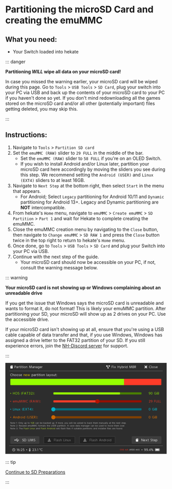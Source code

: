 # Partitioning the microSD Card and creating the emuMMC

## What you need:

- Your Switch loaded into hekate

::: danger

**Partitioning *WILL* wipe all data on your microSD card!**

In case you missed the warning earlier, your microSD card will be wiped during this page. Go to `Tools` > `USB Tools` > `SD Card`, plug your switch into your PC via USB and back up the contents of your microSD card to your PC if you haven't done so yet. If you don't mind redownloading all the games stored on the microSD card and/or all other (potentially important) files getting deleted, you may skip this.

:::

## Instructions:

1. Navigate to `Tools` > `Partition SD card`
1. Set the `emuMMC (RAW)` slider to `29 FULL` in the middle of the bar.
    - Set the `emuMMC (RAW)` slider to `58 FULL` if you're on an OLED Switch.
    - If you wish to install Android and/or Linux later, partition your microSD card here accordingly by moving the sliders you see during this step. We recommend setting the `Android (USER)` and `Linux (EXT4)` sliders to at least 16GB.
1. Navigate to `Next Step` at the bottom right, then select `Start` in the menu that appears.
    - For Android; Select `Legacy` partitioning for Android 10/11 and `Dynamic` partitioning for Android 13+. Legacy and Dynamic partitioning are **NOT** intercompatible.
1. From hekate's `Home` menu, navigate to `emuMMC` > `Create emuMMC` > `SD Partition` > `Part 1` and wait for Hekate to complete creating the emuMMC.
1. Close the emuMMC creation menu by navigating to the `Close` button, then navigate to `Change emuMMC` > `SD RAW 1` and press the `Close` button twice in the top right to return to hekate's `Home` menu.
1. Once done, go to `Tools` > `USB Tools` > `SD Card` and plug your Switch into your PC via USB.
1. Continue with the next step of the guide.
     - Your microSD card should now be accessible on your PC, if not, consult the warning message below.

::: warning

**Your microSD card is not showing up or Windows complaining about an unreadable drive**

If you get the issue that Windows says the microSD card is unreadable and wants to format it, do not format! This is likely your emuMMC partition. After partitioning your SD, your microSD will show up as 2 drives on your PC. Use the accessible drive.

If your microSD card isn't showing up at all, ensure that you're using a USB cable capable of data transfer and that, if you use Windows, Windows has assigned a drive letter to the FAT32 partition of your SD. If you still experience errors, join the <a href="https://discord.gg/C29hYvh" target="_blank">NH-Discord server</a> for support.

:::

![hekate-partitioning-emu](img/hekate-partitioning-emu.png)

::: tip

[Continue to SD Preparations](sd_preparation)

:::
